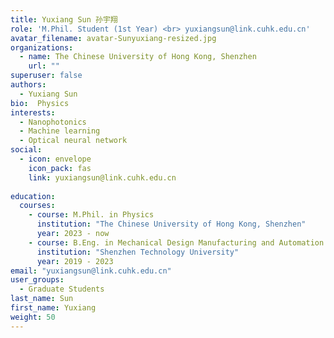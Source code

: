 ```yaml
---
title: Yuxiang Sun 孙宇翔
role: 'M.Phil. Student (1st Year) <br> yuxiangsun@link.cuhk.edu.cn'
avatar_filename: avatar-Sunyuxiang-resized.jpg
organizations:
  - name: The Chinese University of Hong Kong, Shenzhen
    url: ""
superuser: false
authors:
  - Yuxiang Sun
bio:  Physics
interests:
  - Nanophotonics
  - Machine learning
  - Optical neural network
social:
  - icon: envelope
    icon_pack: fas
    link: yuxiangsun@link.cuhk.edu.cn
   
education:
  courses:
    - course: M.Phil. in Physics
      institution: "The Chinese University of Hong Kong, Shenzhen"
      year: 2023 - now
    - course: B.Eng. in Mechanical Design Manufacturing and Automation
      institution: "Shenzhen Technology University"
      year: 2019 - 2023
email: "yuxiangsun@link.cuhk.edu.cn"
user_groups:
  - Graduate Students
last_name: Sun
first_name: Yuxiang
weight: 50
---
```

